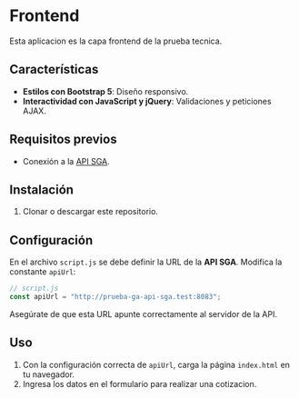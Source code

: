 # Frontend

Esta aplicacion es la capa frontend de la prueba tecnica.

## Características

* **Estilos con Bootstrap 5**: Diseño responsivo.
* **Interactividad con JavaScript y jQuery**: Validaciones y peticiones AJAX.

## Requisitos previos

* Conexión a la [API SGA](https://github.com/andres0615/prueba-ga-api-sga).

## Instalación

1. Clonar o descargar este repositorio.

## Configuración

En el archivo `script.js` se debe definir la URL de la **API SGA**. Modifica la constante `apiUrl`:

```javascript
// script.js
const apiUrl = "http://prueba-ga-api-sga.test:8083";
```

Asegúrate de que esta URL apunte correctamente al servidor de la API.

## Uso

1. Con la configuración correcta de `apiUrl`, carga la página `index.html` en tu navegador.
2. Ingresa los datos en el formulario para realizar una cotizacion.

